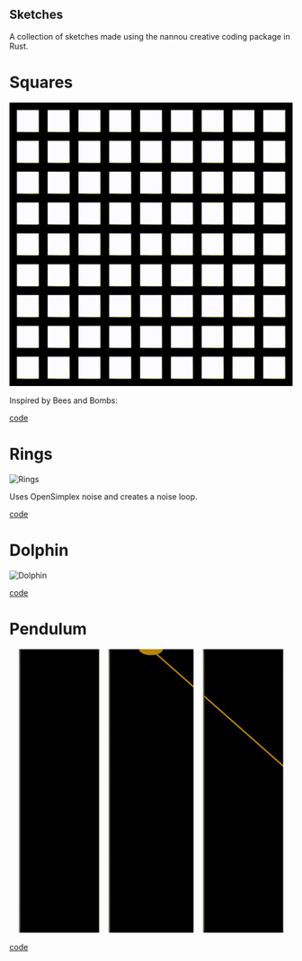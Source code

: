 ## Sketches
A collection of sketches made using the nannou creative coding package in Rust.

# Squares

![Squares](https://github.com/jeffreyrosenbluth/nannou-sketches/raw/master/gif/square.gif)

Inspired by Bees and Bombs:

[](https://beesandbombs.tumblr.com/post/178493871934/squares-turning#notes)

[code](https://github.com/jeffreyrosenbluth/nannou-sketches/blob/master/examples/squares.rs)

# Rings

![Rings](https://github.com/jeffreyrosenbluth/nannou-sketches/raw/master/gif/rings.gif)

Uses OpenSimplex noise and creates a noise loop.

[code](https://github.com/jeffreyrosenbluth/nannou-sketches/blob/master/examples/rings.rs)

# Dolphin

![Dolphin](https://github.com/jeffreyrosenbluth/nannou-sketches/raw/master/gif/dolphin.gif)

[code](https://github.com/jeffreyrosenbluth/nannou-sketches/blob/master/examples/dolphin.rs)

# Pendulum

![Pendulum](https://github.com/jeffreyrosenbluth/nannou-sketches/raw/master/gif/pendulum.gif)

[code](https://github.com/jeffreyrosenbluth/nannou-sketches/blob/master/examples/pendulum.rs)